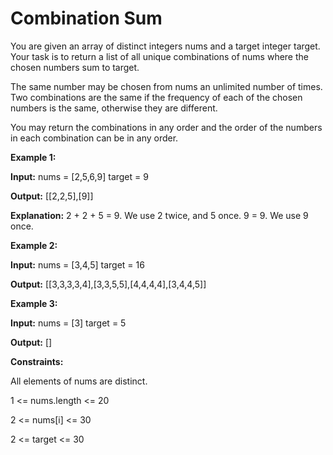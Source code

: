 # Combination Sum
You are given an array of distinct integers nums and a target integer target. Your task is to return a list of all unique combinations of nums where the chosen numbers sum to target.

The same number may be chosen from nums an unlimited number of times. Two combinations are the same if the frequency of each of the chosen numbers is the same, otherwise they are different.

You may return the combinations in any order and the order of the numbers in each combination can be in any order.

**Example 1:**

**Input:**
nums = [2,5,6,9] 
target = 9

**Output:** [[2,2,5],[9]]

**Explanation:**
2 + 2 + 5 = 9. We use 2 twice, and 5 once.
9 = 9. We use 9 once.

**Example 2:**

**Input:**
nums = [3,4,5]
target = 16

**Output:** [[3,3,3,3,4],[3,3,5,5],[4,4,4,4],[3,4,4,5]]

**Example 3:**

**Input:** 
nums = [3]
target = 5

**Output:** []

**Constraints:**

All elements of nums are distinct.

1 <= nums.length <= 20

2 <= nums[i] <= 30

2 <= target <= 30
